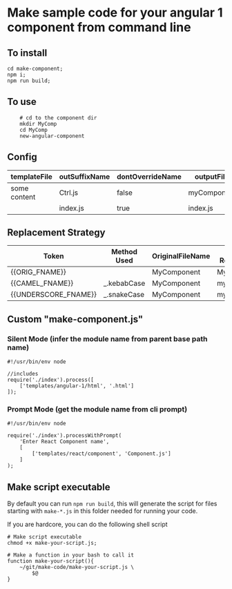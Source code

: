 Make sample code for your angular 1 component from command line
================================================================


## To install
```
cd make-component;
npm i;
npm run build;
```


## To use
```
    # cd to the component dir
    mkdir MyComp
    cd MyComp
    new-angular-component
```


## Config
| templateFile | outSuffixName | dontOverrideName | outputFileName     |
|--------------|---------------|------------------|--------------------|
| some content | Ctrl.js       | false            | myComponentCtrl.js |
|              | index.js      | true             | index.js           |



## Replacement Strategy
| Token                 | Method Used | OriginalFileName | Sample Replacement |
|-----------------------|-------------|------------------|--------------------|
| {{ORIG_FNAME}}        |             | MyComponent      | MyComponent        |
| {{CAMEL_FNAME}}       | _.kebabCase | MyComponent      | myComponent        |
| {{UNDERSCORE_FNAME}}  | _.snakeCase | MyComponent      | my_component       |



## Custom "make-component.js"
### Silent Mode (infer the module name from parent base path name)
```
#!/usr/bin/env node

//includes
require('./index').process([
    ['templates/angular-1/html', '.html']
]);
```

### Prompt Mode (get the module name from cli prompt)
```
#!/usr/bin/env node

require('./index').processWithPrompt(
    'Enter React Component name',
    [
        ['templates/react/component', 'Component.js']
    ]
);
```


## Make script executable
By default you can run `npm run build`, this will generate the script for files starting with `make-*.js` in this folder needed for running your code.

If you are hardcore, you can do the following shell script
```
# Make script executable
chmod +x make-your-script.js;

# Make a function in your bash to call it
function make-your-script(){
    ~/git/make-code/make-your-script.js \
        $@
}
```
